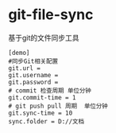 # git-file-sync
基于git的文件同步工具

```
[demo]
#同步Git相关配置
git.url = 
git.username =  
git.password = 
# commit 检查周期 单位分钟
git.commit-time = 1
# git push pull 周期  单位分钟
git.sync-time = 10
sync.folder = D://文档

```
